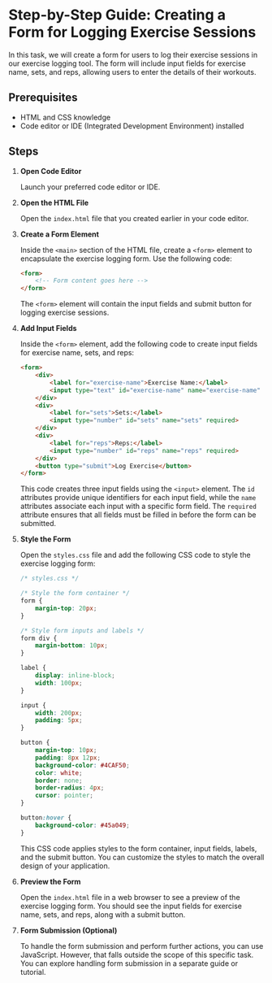 # Step-by-Step Guide: Creating a Form for Logging Exercise Sessions

In this task, we will create a form for users to log their exercise sessions in our exercise logging tool. The form will include input fields for exercise name, sets, and reps, allowing users to enter the details of their workouts.

## Prerequisites

- HTML and CSS knowledge
- Code editor or IDE (Integrated Development Environment) installed

## Steps

1. **Open Code Editor**

   Launch your preferred code editor or IDE.

2. **Open the HTML File**

   Open the `index.html` file that you created earlier in your code editor.

3. **Create a Form Element**

   Inside the `<main>` section of the HTML file, create a `<form>` element to encapsulate the exercise logging form. Use the following code:

   ```html
   <form>
       <!-- Form content goes here -->
   </form>
   ```

   The `<form>` element will contain the input fields and submit button for logging exercise sessions.

4. **Add Input Fields**

   Inside the `<form>` element, add the following code to create input fields for exercise name, sets, and reps:

   ```html
   <form>
       <div>
           <label for="exercise-name">Exercise Name:</label>
           <input type="text" id="exercise-name" name="exercise-name" required>
       </div>
       <div>
           <label for="sets">Sets:</label>
           <input type="number" id="sets" name="sets" required>
       </div>
       <div>
           <label for="reps">Reps:</label>
           <input type="number" id="reps" name="reps" required>
       </div>
       <button type="submit">Log Exercise</button>
   </form>
   ```

   This code creates three input fields using the `<input>` element. The `id` attributes provide unique identifiers for each input field, while the `name` attributes associate each input with a specific form field. The `required` attribute ensures that all fields must be filled in before the form can be submitted.

5. **Style the Form**

   Open the `styles.css` file and add the following CSS code to style the exercise logging form:

   ```css
   /* styles.css */
   
   /* Style the form container */
   form {
       margin-top: 20px;
   }
   
   /* Style form inputs and labels */
   form div {
       margin-bottom: 10px;
   }
   
   label {
       display: inline-block;
       width: 100px;
   }
   
   input {
       width: 200px;
       padding: 5px;
   }
   
   button {
       margin-top: 10px;
       padding: 8px 12px;
       background-color: #4CAF50;
       color: white;
       border: none;
       border-radius: 4px;
       cursor: pointer;
   }
   
   button:hover {
       background-color: #45a049;
   }
   ```

   This CSS code applies styles to the form container, input fields, labels, and the submit button. You can customize the styles to match the overall design of your application.

6. **Preview the Form**

   Open the `index.html` file in a web browser to see a preview of the exercise logging form. You should see the input fields for exercise name, sets, and reps, along with a submit button.

7. **Form Submission (Optional)**

   To handle the form submission and perform further actions, you can use JavaScript. However, that falls outside the scope of this specific task. You can explore handling form submission in a separate guide or tutorial.


